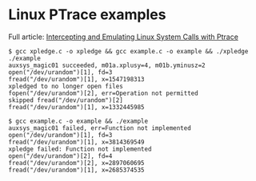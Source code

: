 # Linux PTrace examples

Full article: [Intercepting and Emulating Linux System Calls with Ptrace][full]

```
$ gcc xpledge.c -o xpledge && gcc example.c -o example && ./xpledge ./example
auxsys_magic01 succeeded, m01a.xplusy=4, m01b.yminusz=2
open("/dev/urandom")[1], fd=3
fread("/dev/urandom")[1], x=1547198313
xpledged to no longer open files
fopen("/dev/urandom")[2], err=Operation not permitted
skipped fread("/dev/urandom")[2]
fread("/dev/urandom")[1], x=1332445985

$ gcc example.c -o example && ./example
auxsys_magic01 failed, err=Function not implemented
open("/dev/urandom")[1], fd=3
fread("/dev/urandom")[1], x=3814369549
xpledge failed: Function not implemented
open("/dev/urandom")[2], fd=4
fread("/dev/urandom")[2], x=2897060695
fread("/dev/urandom")[1], x=2685374535
```

[full]: http://nullprogram.com/blog/2018/06/23/